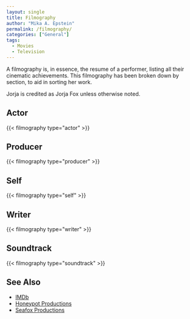 ```yaml
---
layout: single
title: Filmography
author: "Mika A. Epstein"
permalink: /filmography/
categories: ["General"]
tags: 
  - Movies
  - Television
---
```

A filmography is, in essence, the resume of a performer, listing all their cinematic achievements. This filmography has been broken down by section, to aid in sorting her work.

Jorja is credited as Jorja Fox unless otherwise noted.

## Actor

{{< filmography type="actor" >}}

## Producer

{{< filmography type="producer" >}}

## Self

{{< filmography type="self" >}}

## Writer

{{< filmography type="writer" >}}

## Soundtrack

{{< filmography type="soundtrack" >}}

## See Also

* [IMDb](http://www.imdb.com/name/nm0289080/)
* [Honeypot Productions]( /library/honeypot/ )
* [Seafox Productions]( /library/seafox/ )